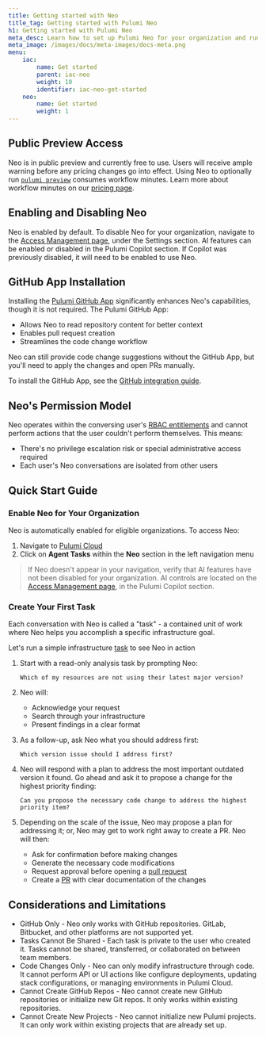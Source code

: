 ```yaml
---
title: Getting started with Neo
title_tag: Getting started with Pulumi Neo
h1: Getting started with Pulumi Neo
meta_desc: Learn how to set up Pulumi Neo for your organization and run your first infrastructure task through conversational AI.
meta_image: /images/docs/meta-images/docs-meta.png
menu:
    iac:
        name: Get started
        parent: iac-neo
        weight: 10
        identifier: iac-neo-get-started
    neo:
        name: Get started
        weight: 1
---
```


## Public Preview Access

Neo is in public preview and currently free to use. Users will receive ample warning before any pricing changes go into effect. Using Neo to optionally run [`pulumi preview`](/docs/iac/neo/running-previews/) consumes workflow minutes. Learn more about workflow minutes on our [pricing page](https://www.pulumi.com/pricing/#faq-pricing).

## Enabling and Disabling Neo

Neo is enabled by default. To disable Neo for your organization, navigate to the [Access Management page](/docs/pulumi-cloud/access-management/), under the Settings section. AI features can be enabled or disabled in the Pulumi Copilot section. If Copilot was previously disabled, it will need to be enabled to use Neo.

## GitHub App Installation

Installing the [Pulumi GitHub App](/docs/iac/using-pulumi/continuous-delivery/github-app/) significantly enhances Neo's capabilities, though it is not required. The Pulumi GitHub App:

- Allows Neo to read repository content for better context
- Enables pull request creation
- Streamlines the code change workflow

Neo can still provide code change suggestions without the GitHub App, but you'll need to apply the changes and open PRs manually.

To install the GitHub App, see the [GitHub integration guide](/docs/iac/using-pulumi/continuous-delivery/github-app/).

## Neo's Permission Model

Neo operates within the conversing user's [RBAC entitlements](/docs/pulumi-cloud/access-management/rbac/) and cannot perform actions that the user couldn't perform themselves. This means:

- There's no privilege escalation risk or special administrative access required
- Each user's Neo conversations are isolated from other users

## Quick Start Guide

### Enable Neo for Your Organization

Neo is automatically enabled for eligible organizations. To access Neo:

1. Navigate to [Pulumi Cloud](https://app.pulumi.com)
2. Click on **Agent Tasks** within the **Neo** section in the left navigation menu

> If Neo doesn't appear in your navigation, verify that AI features have not been disabled for your organization. AI controls are located on the [Access Management page](/docs/pulumi-cloud/access-management/), in the Pulumi Copilot section.

### Create Your First Task

Each conversation with Neo is called a "task" - a contained unit of work where Neo helps you accomplish a specific infrastructure goal.

Let's run a simple infrastructure [task](/docs/iac/neo/tasks/) to see Neo in action

1. Start with a read-only analysis task by prompting Neo:

    `Which of my resources are not using their latest major version?`

2. Neo will:
   - Acknowledge your request
   - Search through your infrastructure
   - Present findings in a clear format

3. As a follow-up, ask Neo what you should address first:

    `Which version issue should I address first?`

4. Neo will respond with a plan to address the most important outdated version it found. Go ahead and ask it to propose a change for the highest priority finding:

    `Can you propose the necessary code change to address the highest priority item?`

5. Depending on the scale of the issue, Neo may propose a plan for addressing it; or, Neo may get to work right away to create a PR. Neo will then:

   - Ask for confirmation before making changes
   - Generate the necessary code modifications
   - Request approval before opening a [pull request](/docs/iac/neo/pull-requests/)
   - Create a [PR](/docs/iac/neo/pull-requests/) with clear documentation of the changes

## Considerations and Limitations

- GitHub Only - Neo only works with GitHub repositories. GitLab, Bitbucket, and other platforms are not supported yet.
- Tasks Cannot Be Shared - Each task is private to the user who created it. Tasks cannot be shared, transferred, or collaborated on between team members.
- Code Changes Only - Neo can only modify infrastructure through code. It cannot perform API or UI actions like configure deployments, updating stack configurations, or managing environments in Pulumi Cloud.
- Cannot Create GitHub Repos - Neo cannot create new GitHub repositories or initialize new Git repos. It only works within existing repositories.
- Cannot Create New Projects - Neo cannot initialize new Pulumi projects. It can only work within existing projects that are already set up.
